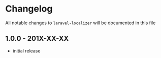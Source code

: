 # Changelog

All notable changes to `laravel-localizer` will be documented in this file

## 1.0.0 - 201X-XX-XX

- initial release
